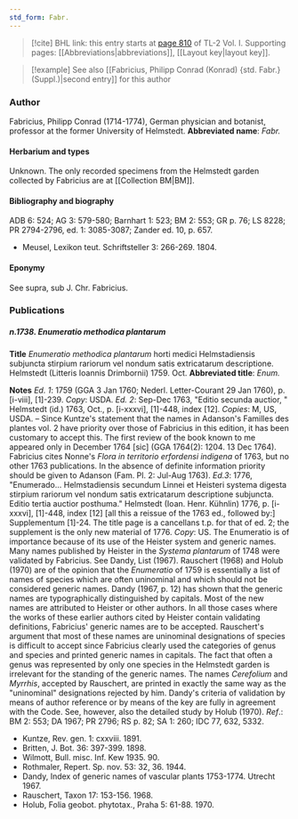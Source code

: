 ```yaml
---
std_form: Fabr.
---
```


> [!cite] BHL link: this entry starts at [page 810](https://www.biodiversitylibrary.org/page/33120941) of TL-2 Vol. I.
> Supporting pages: [[Abbreviations|abbreviations]], [[Layout key|layout key]].

> [!example] See also [[Fabricius, Philipp Conrad (Konrad) {std. Fabr.} (Suppl.)|second entry]] for this author

### Author

Fabricius, Philipp Conrad (1714-1774), German physician and botanist, professor at the former University of Helmstedt. 
**Abbreviated name**: *Fabr.*

#### Herbarium and types

Unknown. The only recorded specimens from the Helmstedt garden collected by Fabricius are at [[Collection BM|BM]].

#### Bibliography and biography

ADB 6: 524; AG 3: 579-580; Barnhart 1: 523; BM 2: 553; GR p. 76; LS 8228; PR 2794-2796, ed. 1: 3085-3087; Zander ed. 10, p. 657.
- Meusel, Lexikon teut. Schriftsteller 3: 266-269. 1804.

#### Eponymy

See supra, sub J. Chr. Fabricius.

### Publications

##### n.1738. Enumeratio methodica plantarum

**Title**
*Enumeratio methodica plantarum* horti medici Helmstadiensis subjuncta stirpium rariorum vel nondum satis extricatarum descriptione. Helmstedt (Litteris Ioannis Drimbornii) 1759. Oct.
**Abbreviated title**: *Enum.*

**Notes**
*Ed. 1*: 1759 (GGA 3 Jan 1760; Nederl. Letter-Courant 29 Jan 1760), p. \[i-viii\], \[1\]-239.
*Copy*: USDA.
*Ed. 2*: Sep-Dec 1763, "Editio secunda auctior, " Helmstedt (id.) 1763, Oct., p. \[i-xxxvi\], \[1\]-448, index \[12\]. *Copies*: M, US, USDA. – Since Kuntze's statement that the names in Adanson's Familles des plantes vol. 2 have priority over those of Fabricius in this edition, it has been customary to accept this. The first review of the book known to me appeared only in December 1764 \[sic\] (GGA 1764(2): 1204. 13 Dec 1764). Fabricius cites Nonne's *Flora in territorio erfordensi indigena* of 1763, but no other 1763 publications. In the absence of definite information priority should be given to Adanson (Fam. Pl. 2: Jul-Aug 1763).
*Ed.3*: 1776, "Enumerado... Helmstadiensis secundum Linnei et Heisteri systema digesta stirpium rariorum vel nondum satis extricatarum descriptione subjuncta. Editio tertia auctior posthuma." Helmstedt (Ioan. Henr. Kühnlin) 1776, p. \[i-xxxvi\], \[1\]-448, index \[12\] \[all this a reissue of the 1763 ed., followed by:\] Supplementum \[1\]-24. The title page is a cancellans t.p. for that of ed. 2; the supplement is the only new material of 1776. *Copy*: US.
The Enumeratio is of importance because of its use of the Heister system and generic names. Many names published by Heister in the *Systema plantarum* of 1748 were validated by Fabricius. See Dandy, List (1967). Rauschert (1968) and Holub (1970) are of the opinion that the *Enumeratio* of 1759 is essentially a list of names of species which are often uninominal and which should not be considered generic names. Dandy (1967, p. 12) has shown that the generic names are typographically distinguished by capitals. Most of the new names are attributed to Heister or other authors. In all those cases where the works of these earlier authors cited by Heister contain validating definitions, Fabricius' generic names are to be accepted. Rauschert's argument that most of these names are uninominal designations of species is difficult to accept since Fabricius clearly used the categories of genus and species and printed generic names in capitals. The fact that often a genus was represented by only one species in the Helmstedt garden is irrelevant for the standing of the generic names. The names *Cerefolium* and *Myrrhis*, accepted by Rauschert, are printed in exactly the same way as the "uninominal" designations rejected by him.
Dandy's criteria of validation by means of author reference or by means of the key are fully in agreement with the Code. See, however, also the detailed study by Holub (1970).
*Ref*.: BM 2: 553; DA 1967; PR 2796; RS p. 82; SA 1: 260; IDC 77, 632, 5332.
- Kuntze, Rev. gen. 1: cxxviii. 1891.
- Britten, J. Bot. 36: 397-399. 1898.
- Wilmott, Bull. misc. Inf. Kew 1935. 90.
- Rothmaler, Repert. Sp. nov. 53: 32, 36. 1944.
- Dandy, Index of generic names of vascular plants 1753-1774. Utrecht 1967.
- Rauschert, Taxon 17: 153-156. 1968.
- Holub, Folia geobot. phytotax., Praha 5: 61-88. 1970.

